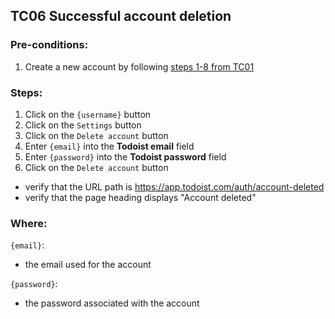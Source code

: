 ## TC06 Successful account deletion
### Pre-conditions:
1. Create a new account by following [steps 1-8 from TC01](TC01.md)
### Steps:
1. Click on the `{username}` button
2. Click on the `Settings` button
3. Click on the `Delete account` button
4. Enter `{email}` into the **Todoist email** field
5. Enter `{password}` into the **Todoist password** field
6. Click on the `Delete account` button
* verify that the URL path is https://app.todoist.com/auth/account-deleted
* verify that the page heading displays "Account deleted"
### Where:
`{email}`:
* the email used for the account

`{password}`:
* the password associated with the account